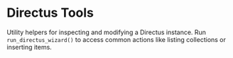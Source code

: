 # Directus Tools

Utility helpers for inspecting and modifying a Directus instance.
Run `run_directus_wizard()` to access common actions like listing
collections or inserting items.
